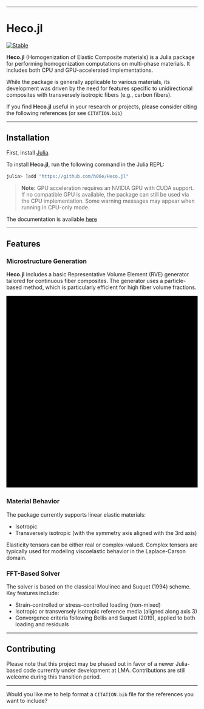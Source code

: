 
---

# Heco.jl

[![Stable](https://img.shields.io/badge/docs-stable-blue.svg)](https://h06e.github.io/Heco.jl/stable/)

**Heco.jl** (Homogenization of Elastic Composite materials) is a Julia package for performing homogenization computations on multi-phase materials. It includes both CPU and GPU-accelerated implementations.

While the package is generally applicable to various materials, its development was driven by the need for features specific to unidirectional composites with transversely isotropic fibers (e.g., carbon fibers).

If you find **Heco.jl** useful in your research or projects, please consider citing the following references (or see `CITATION.bib`)

---

## Installation

First, install [Julia](https://julialang.org/).

To install **Heco.jl**, run the following command in the Julia REPL:

```julia
julia> ]add "https://github.com/h06e/Heco.jl"
```

> **Note:** GPU acceleration requires an NVIDIA GPU with CUDA support. If no compatible GPU is available, the package can still be used via the CPU implementation. Some warning messages may appear when running in CPU-only mode.

The documentation is available [here](https://h06e.github.io/Heco.jl/stable/)

---

## Features

### Microstructure Generation

**Heco.jl** includes a basic Representative Volume Element (RVE) generator tailored for continuous fiber composites. The generator uses a particle-based method, which is particularly efficient for high fiber volume fractions.

![RVE Generation](ressources/rve_gen.gif)

### Material Behavior

The package currently supports linear elastic materials:
- Isotropic
- Transversely isotropic (with the symmetry axis aligned with the 3rd axis)

Elasticity tensors can be either real or complex-valued. Complex tensors are typically used for modeling viscoelastic behavior in the Laplace-Carson domain.

### FFT-Based Solver

The solver is based on the classical Moulinec and Suquet (1994) scheme. Key features include:
- Strain-controlled or stress-controlled loading (non-mixed)
- Isotropic or transversely isotropic reference media (aligned along axis 3)
- Convergence criteria following Bellis and Suquet (2019), applied to both loading and residuals

---

## Contributing

Please note that this project may be phased out in favor of a newer Julia-based code currently under development at LMA. Contributions are still welcome during this transition period.

---

Would you like me to help format a `CITATION.bib` file for the references you want to include?